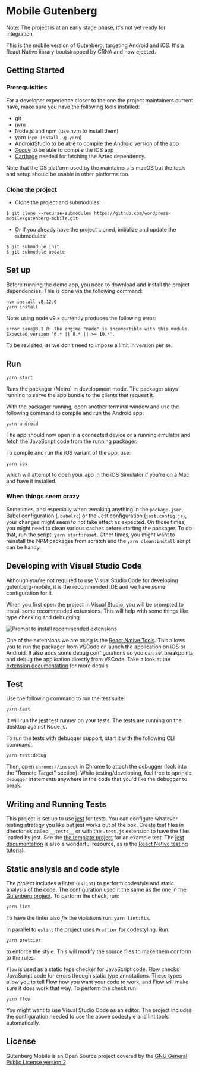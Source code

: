 # Mobile Gutenberg

Note: The project is at an early stage phase, it's not yet ready for integration.

This is the mobile version of Gutenberg, targeting Android and iOS. It's a React Native library bootstrapped by CRNA and now ejected.

## Getting Started

### Prerequisities

For a developer experience closer to the one the project maintainers current have, make sure you have the following tools installed:

* git
* [nvm](https://github.com/creationix/nvm)
* Node.js and npm (use nvm to install them)
* yarn (`npm install -g yarn`)
* [AndroidStudio](https://developer.android.com/studio/) to be able to compile the Android version of the app
* [Xcode](https://developer.apple.com/xcode/) to be able to compile the iOS app
* [Carthage](https://github.com/Carthage/Carthage#installing-carthage) needed for fetching the Aztec dependency.


Note that the OS platform used by the maintainers is macOS but the tools and setup should be usable in other platforms too.

### Clone the project

* Clone the project and submodules:
```
$ git clone --recurse-submodules https://github.com/wordpress-mobile/gutenberg-mobile.git
```

* Or if you already have the project cloned, initialize and update the submodules:
```
$ git submodule init
$ git submodule update
```

## Set up

Before running the demo app, you need to download and install the project dependencies. This is done via the following command:

```
nvm install v8.12.0
yarn install
```

Note: using node v9.x currently produces the following error:
```
error sane@3.1.0: The engine "node" is incompatible with this module. Expected version "6.* || 8.* || >= 10.*".
```
To be revisited, as we don't need to impose a limit in version per se.

## Run

```
yarn start
```

Runs the packager (Metro) in development mode. The packager stays running to serve the app bundle to the clients that request it.

With the packager running, open another terminal window and use the following command to compile and run the Android app:

```
yarn android
```

The app should now open in a connected device or a running emulator and fetch the JavaScript code from the running packager.

To compile and run the iOS variant of the app, use:

```
yarn ios
```

which will attempt to open your app in the iOS Simulator if you're on a Mac and have it installed.

### When things seem crazy

Sometimes, and especially when tweaking anything in the `package.json`, Babel configuration (`.babelrc`) or the Jest configuration (`jest.config.js`), your changes might seem to not take effect as expected. On those times, you might need to clean various caches before starting the packager. To do that, run the script: `yarn start:reset`. Other times, you might want to reinstall the NPM packages from scratch and the `yarn clean:install` script can be handy.

## Developing with Visual Studio Code

Although you're not required to use Visual Studio Code for developing gutenberg-mobile, it is the recommended IDE and we have some configuration for it.

When you first open the project in Visual Studio, you will be prompted to install some recommended extensions. This will help with some things like type checking and debugging.

![Prompt to install recommended extensions](images/recommended-extensions.png)

One of the extensions we are using is the [React Native Tools](https://marketplace.visualstudio.com/items?itemName=vsmobile.vscode-react-native). This allows you to run the packager from VSCode or launch the application on iOS or Android. It also adds some debug configurations so you can set breakpoints and debug the application directly from VSCode. Take a look at the [extension documentation](https://marketplace.visualstudio.com/items?itemName=vsmobile.vscode-react-native) for more details.

## Test

Use the following command to run the test suite:

```
yarn test
```

It will run the [jest](https://github.com/facebook/jest) test runner on your tests. The tests are running on the desktop against Node.js.

To run the tests with debugger support, start it with the following CLI command:

```
yarn test:debug
```

Then, open `chrome://inspect` in Chrome to attach the debugger (look into the "Remote Target" section). While testing/developing, feel free to sprinkle `debugger` statements anywhere in the code that you'd like the debugger to break.

## Writing and Running Tests

This project is set up to use [jest](https://facebook.github.io/jest/) for tests. You can configure whatever testing strategy you like but jest works out of the box. Create test files in directories called `__tests__` or with the `.test.js` extension to have the files loaded by jest. See the [the template project](https://github.com/react-community/create-react-native-app/blob/master/react-native-scripts/template/App.test.js) for an example test. The [jest documentation](https://facebook.github.io/jest/docs/en/getting-started.html) is also a wonderful resource, as is the [React Native testing tutorial](https://facebook.github.io/jest/docs/en/tutorial-react-native.html).


## Static analysis and code style

The project includes a linter (`eslint`) to perform codestyle and static analysis of the code. The configuration used it the same as [the one in the Gutenberg project](https://github.com/WordPress/gutenberg/blob/master/eslint/config.js). To perform the check, run:

```
yarn lint
```

To have the linter also _fix_ the violations run: `yarn lint:fix`.

In parallel to `eslint` the project uses `Prettier` for codestyling. Run:

```
yarn prettier
```
to enforce the style. This will modify the source files to make them conform to the rules.

`Flow` is used as a static type checker for JavaScript code. Flow checks JavaScript code for errors through static type annotations. These types allow you to tell Flow how you want your code to work, and Flow will make sure it does work that way. To perform the check run:

```
yarn flow
```

You might want to use Visual Studio Code as an editor. The project includes the configuration needed to use the above codestyle and lint tools automatically.

## License

Gutenberg Mobile is an Open Source project covered by the [GNU General Public License version 2](LICENSE).

